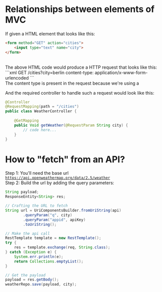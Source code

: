 # Relationships between elements of MVC

If given a HTML element that looks like this: </br>
```html
<form method="GET" action="cities">
    <input type="text" name="city">
</form>
``` 
</br>
The above HTML code would produce a HTTP request that looks like this: </br>
```xml
GET /cities?city=berlin
content-type: application/x-www-form-urlencoded
```
</br>
The content type is present in the request because we're using a <code><form></code>

And the required controller to handle such a request would look like this: </br>
```java
@Controller
@RequestMapping(path = "/cities")
public class WeatherController {
    
    @GetMapping
    public Void getWeather(@RequestParam String city) {
        // code here...
    }
}
```
# How to "fetch" from an API?
Step 1: You'll need the base url</br>
<code>https://api.openweathermap.org/data/2.5/weather</code></br>
Step 2: Build the url by adding the query parameters: </br>

```java
String payload;
ResponseEntity<String> res;

// Crafting the URL to fetch
String url = UriComponentsBuilder.fromUriString(api)
        .queryParam("q", city)
        .queryParam("appid", apiKey)
        .toUriString();

// Make the api call
RestTemplate template = new RestTemplate();
try {
    res = template.exchange(req, String.class);
} catch (Exception e) {
    System.err.println(e);
    return Collections.emptyList();
}

// Get the payload
payload = res.getBody();
weatherRepo.save(payload, city);
```



